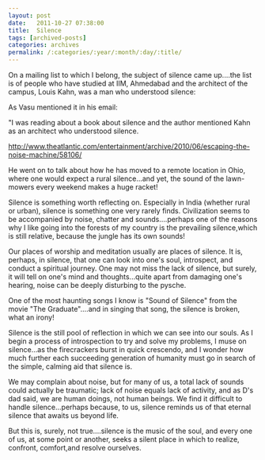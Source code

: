 ```yaml
---
layout: post
date:	2011-10-27 07:38:00
title:  Silence
tags: [archived-posts]
categories: archives
permalink: /:categories/:year/:month/:day/:title/
---
```

On a mailing list to which I belong, the subject of silence came up....the list is of people who have studied at IIM, Ahmedabad and the architect of the campus, Louis Kahn, was a man who understood silence:

As Vasu mentioned it in his email: 

"I was reading about a book about silence and the author mentioned Kahn as an architect who understood silence. 

http://www.theatlantic.com/entertainment/archive/2010/06/escaping-the-noise-machine/58106/ 

He went on to talk about how he has moved to a remote location in Ohio, where one would expect a rural silence...and yet, the sound of the lawn-mowers every weekend makes a huge racket!

Silence is something worth reflecting on. Especially in India (whether rural or urban), silence is something one very rarely finds. Civilization seems to be accompanied by noise, chatter and sounds....perhaps one of the reasons why I like going into the forests of my country is the prevailing silence,which is still relative, because the jungle has its own sounds!

Our places of worship and meditation usually are places of silence. It is, perhaps, in silence, that one can look into one's soul, introspect, and conduct a spiritual journey. One may not miss the lack of silence, but surely, it will tell on one's mind and thoughts...quite apart from damaging one's hearing, noise can be deeply disturbing to the pysche.

One of the most haunting songs I know is "Sound of Silence" from the movie "The Graduate"....and in singing that song, the silence is broken, what an irony! 

Silence is the still pool of reflection in which we can see into our souls. As I begin a process of introspection to try and solve my problems, I muse on silence...as the firecrackers burst in quick crescendo, and I wonder how much further each succeeding generation of humanity must go in search of the simple, calming aid that silence is. 

We may complain about noise, but for many of us, a total lack of sounds could actually be traumatic; lack of noise equals lack of activity, and as D's dad said, we are human doings, not human beings. We find it difficult to handle silence...perhaps because, to us, silence reminds us of that eternal silence that awaits us beyond life.

But this is, surely, not true....silence is the music of the soul, and every one of us, at some point or another, seeks a silent place in which to realize, confront, comfort,and  resolve ourselves.
